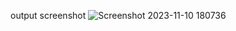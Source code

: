 output screenshot
![Screenshot 2023-11-10 180736](https://github.com/NgaripeterN/payroll_GUI1/assets/122629943/908742ee-4131-4c93-9aa5-5cf08e7f5366)

